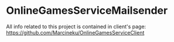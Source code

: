 # OnlineGamesServiceMailsender

All info related to this project is contained in client's page: https://github.com/Marcineku/OnlineGamesServiceClient
